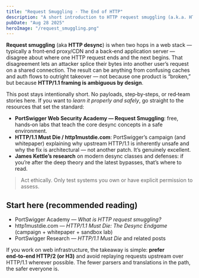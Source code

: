 ```yaml
---
title: "Request Smuggling - The End of HTTP"
description: "A short introduction to HTTP request smuggling (a.k.a. HTTP desync) and why upstream HTTP/1.1 needs to go — with pointers to the best learning resources."
pubDate: "Aug 28 2025"
heroImage: "/request_smuggling.png"
---
```





**Request smuggling** (aka **HTTP desync**) is when two hops in a web stack — typically a front‑end proxy/CDN and a back‑end application server — disagree about where one HTTP request ends and the next begins. That disagreement lets an attacker splice their bytes into another user’s request on a shared connection. The result can be anything from confusing caches and auth flows to outright takeover — not because one product is “broken,” but because **HTTP/1.1 framing is ambiguous by design**.

This post stays intentionally short. No payloads, step‑by‑steps, or red‑team stories here. If you want to *learn it properly and safely*, go straight to the resources that set the standard:

- **PortSwigger Web Security Academy — Request Smuggling**: free, hands‑on labs that teach the core desync concepts in a safe environment.
- **HTTP/1.1 Must Die / http1mustdie.com**: PortSwigger’s campaign (and whitepaper) explaining why upstream HTTP/1.1 is inherently unsafe and why the fix is architectural — not another patch. It’s genuinely excellent.
- **James Kettle’s research** on modern desync classes and defenses: if you’re after the deep theory and the latest bypasses, that’s where to read.

> Act ethically. Only test systems you own or have explicit permission to assess.

## Start here (recommended reading)

- PortSwigger Academy — *What is HTTP request smuggling?*
- http1mustdie.com — *HTTP/1.1 Must Die: The Desync Endgame* (campaign + whitepaper + sandbox lab)
- PortSwigger Research — *HTTP/1.1 Must Die* and related posts

If you work on web infrastructure, the takeaway is simple: **prefer end‑to‑end HTTP/2 (or H3)** and avoid replaying requests upstream over HTTP/1.1 wherever possible. The fewer parsers and translations in the path, the safer everyone is.
